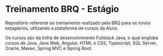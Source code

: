 # Treinamento BRQ - Estágio

Repositório referente ao treinamento realizado pela BRQ para os novos estagiários, utilizando a plataforma de cursos da Alura.

Os cursos são da trilha de desenvolvimento Fullstack Java, o qual engloba cursos de Java, Java Web, Angular, HTML e CSS, Typescript, SQL Server, Oracle, Maven, Spring MVC e Spring Boot.
